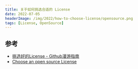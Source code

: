 ```yaml
---
title: 关于如何挑选合适的 License
date: 2022-07-05
headerImage: /img/2022/how-to-choose-license/opensource.png
tags: [License, OpenSource]
---
```


## 参考

- [挑选好的License - Github漫游指南](https://github.phodal.com/#/chapter/Github%E6%BC%AB%E6%B8%B8%E6%8C%87%E5%8D%97?id=%e6%8c%91%e9%80%89%e5%a5%bd-license)
- [Choose an open source License](https://choosealicense.com/)
